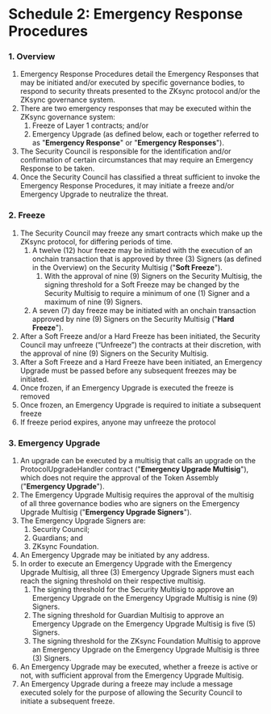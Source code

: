 # Schedule 2: Emergency Response Procedures

### 1. Overview

1. Emergency Response Procedures detail the Emergency Responses that may be initiated and/or executed by specific governance bodies, to respond to security threats presented to the ZKsync protocol and/or the ZKsync governance system.&#x20;
2. There are two emergency responses that may be executed within the ZKsync governance system:
   1. Freeze of Layer 1 contracts; and/or
   2. Emergency Upgrade (as defined below, each or together referred to as "**Emergency Response**" or "**Emergency Responses**").
3. The Security Council is responsible for the identification and/or confirmation of certain circumstances that may require an Emergency Response to be taken.&#x20;
4. Once the Security Council has classified a threat sufficient to invoke the Emergency Response Procedures, it may initiate a freeze and/or Emergency Upgrade to neutralize the threat.

### 2. Freeze

1. The Security Council may freeze any smart contracts which make up the ZKsync protocol, for differing periods of time.
   1. A twelve (12) hour freeze may be initiated with the execution of an onchain transaction that is approved by three (3) Signers (as defined in the Overview) on the Security Multisig ("**Soft Freeze**").
      1. With the approval of nine (9) Signers on the Security Multisig, the signing threshold for a Soft Freeze may be changed by the Security Multisig to require a minimum of one (1) Signer and a maximum of nine (9) Signers.
   2. A seven (7) day freeze may be initiated with an onchain transaction approved by nine (9) Signers on the Security Multisig ("**Hard Freeze**").
2. After a Soft Freeze and/or a Hard Freeze has been initiated, the Security Council may unfreeze (“Unfreeze”) the contracts at their discretion, with the approval of nine (9) Signers on the Security Multisig.
3. After a Soft Freeze and a Hard Freeze have been initiated, an Emergency Upgrade must be passed before any subsequent freezes may be initiated.&#x20;
4. Once frozen, if an Emergency Upgrade is executed the freeze is removed
5. Once frozen, an Emergency Upgrade is required to initiate a subsequent freeze
6. If freeze period expires, anyone may unfreeze the protocol

### 3. Emergency Upgrade

1. An upgrade can be executed by a multisig that calls an upgrade on the ProtocolUpgradeHandler contract ("**Emergency Upgrade Multisig**"), which does not require the approval of the Token Assembly ("**Emergency Upgrade**").
2. The Emergency Upgrade Multisig requires the approval of the multisig of all three governance bodies who are signers on the Emergency Upgrade Multisig ("**Emergency Upgrade Signers**").
3. The Emergency Upgrade Signers are:
   1. Security Council;
   2. Guardians; and
   3. ZKsync Foundation.
4. An Emergency Upgrade may be initiated by any address.&#x20;
5. In order to execute an Emergency Upgrade with the Emergency Upgrade Multisig, all three (3) Emergency Upgrade Signers must each reach the signing threshold on their respective multisig.&#x20;
   1. The signing threshold for the Security Multisig to approve an Emergency Upgrade on the Emergency Upgrade Multisig is nine (9) Signers.
   2. The signing threshold for Guardian Multisig to approve an Emergency Upgrade on the Emergency Upgrade Multisig is five (5) Signers.
   3. The signing threshold for the ZKsync Foundation Multisig to approve an Emergency Upgrade on the Emergency Upgrade Multisig is three (3) Signers.
6. An Emergency Upgrade may be executed, whether a freeze is active or not, with sufficient approval from the Emergency Upgrade Multisig.&#x20;
7. An Emergency Upgrade during a freeze may include a message executed solely for the purpose of allowing the Security Council to initiate a subsequent freeze.
